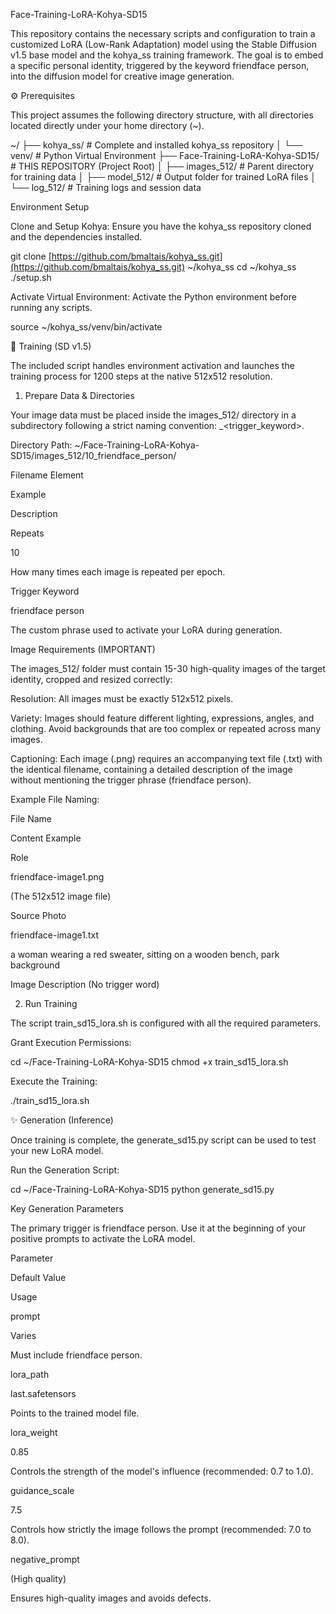 Face-Training-LoRA-Kohya-SD15

This repository contains the necessary scripts and configuration to train a customized LoRA (Low-Rank Adaptation) model using the Stable Diffusion v1.5 base model and the kohya_ss training framework. The goal is to embed a specific personal identity, triggered by the keyword friendface person, into the diffusion model for creative image generation.

⚙️ Prerequisites

This project assumes the following directory structure, with all directories located directly under your home directory (~).

~/
├── kohya_ss/            # Complete and installed kohya_ss repository
│   └── venv/            # Python Virtual Environment
├── Face-Training-LoRA-Kohya-SD15/     # THIS REPOSITORY (Project Root)
│   ├── images_512/      # Parent directory for training data
│   ├── model_512/       # Output folder for trained LoRA files
│   └── log_512/         # Training logs and session data


Environment Setup

Clone and Setup Kohya: Ensure you have the kohya_ss repository cloned and the dependencies installed.

git clone [https://github.com/bmaltais/kohya_ss.git](https://github.com/bmaltais/kohya_ss.git) ~/kohya_ss
cd ~/kohya_ss
./setup.sh


Activate Virtual Environment: Activate the Python environment before running any scripts.

source ~/kohya_ss/venv/bin/activate


🚀 Training (SD v1.5)

The included script handles environment activation and launches the training process for 1200 steps at the native 512x512 resolution.

1. Prepare Data & Directories

Your image data must be placed inside the images_512/ directory in a subdirectory following a strict naming convention: <repeats>_<trigger_keyword>.

Directory Path: ~/Face-Training-LoRA-Kohya-SD15/images_512/10_friendface_person/

Filename Element

Example

Description

Repeats

10

How many times each image is repeated per epoch.

Trigger Keyword

friendface person

The custom phrase used to activate your LoRA during generation.

Image Requirements (IMPORTANT)

The images_512/ folder must contain 15-30 high-quality images of the target identity, cropped and resized correctly:

Resolution: All images must be exactly 512x512 pixels.

Variety: Images should feature different lighting, expressions, angles, and clothing. Avoid backgrounds that are too complex or repeated across many images.

Captioning: Each image (.png) requires an accompanying text file (.txt) with the identical filename, containing a detailed description of the image without mentioning the trigger phrase (friendface person).

Example File Naming:

File Name

Content Example

Role

friendface-image1.png

(The 512x512 image file)

Source Photo

friendface-image1.txt

a woman wearing a red sweater, sitting on a wooden bench, park background

Image Description (No trigger word)

2. Run Training

The script train_sd15_lora.sh is configured with all the required parameters.

Grant Execution Permissions:

cd ~/Face-Training-LoRA-Kohya-SD15
chmod +x train_sd15_lora.sh


Execute the Training:

./train_sd15_lora.sh


✨ Generation (Inference)

Once training is complete, the generate_sd15.py script can be used to test your new LoRA model.

Run the Generation Script:

cd ~/Face-Training-LoRA-Kohya-SD15
python generate_sd15.py


Key Generation Parameters

The primary trigger is friendface person. Use it at the beginning of your positive prompts to activate the LoRA model.

Parameter

Default Value

Usage

prompt

Varies

Must include friendface person.

lora_path

last.safetensors

Points to the trained model file.

lora_weight

0.85

Controls the strength of the model's influence (recommended: 0.7 to 1.0).

guidance_scale

7.5

Controls how strictly the image follows the prompt (recommended: 7.0 to 8.0).

negative_prompt

(High quality)

Ensures high-quality images and avoids defects.